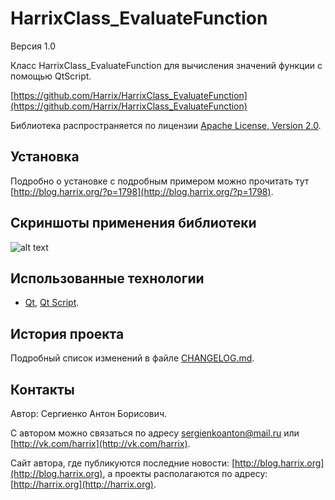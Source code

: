 HarrixClass_EvaluateFunction
============================

Версия 1.0

Класс HarrixClass_EvaluateFunction для вычисления значений функции с помощью QtScript.

[https://github.com/Harrix/HarrixClass_EvaluateFunction](https://github.com/Harrix/HarrixClass_EvaluateFunction)

Библиотека распространяется по лицензии [Apache License, Version 2.0](https://github.com/Harrix/HarrixClass_EvaluateFunction/blob/master/LICENSE.txt).

Установка
---------

Подробно о установке с подробным примером можно прочитать тут [http://blog.harrix.org/?p=1798](http://blog.harrix.org/?p=1798).

Скриншоты применения библиотеки
-------------------------------

![alt text](https://raw.github.com/Harrix/HarrixClass_EvaluateFunction/master/imagesforgithub/example2.png "Пример вывода")

Использованные технологии
-------------------------

- [Qt](http://qt-project.org/), [Qt Script](http://qt-project.org/doc/qt-5/qtscript-index.html).

История проекта
---------------

Подробный список изменений в файле [CHANGELOG.md](https://github.com/Harrix/HarrixClass_EvaluateFunction/blob/master/CHANGELOG.md).

Контакты
--------

Автор: Сергиенко Антон Борисович.

С автором можно связаться по адресу [sergienkoanton@mail.ru](mailto:sergienkoanton@mail.ru) или  [http://vk.com/harrix](http://vk.com/harrix).

Сайт автора, где публикуются последние новости: [http://blog.harrix.org](http://blog.harrix.org), а проекты располагаются по адресу: [http://harrix.org](http://harrix.org).
